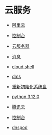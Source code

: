 # 云服务


<div id = "首"></div>
<script src = "../js/首.js"></script>


* [阿里云](https://www.aliyun.com/)
* [控制台](https://home.console.aliyun.com/)
* [云服务器](https://ecs.console.aliyun.com/)
* [消息](https://notifications.console.aliyun.com/)
* [cloud shell](https://shell.aliyun.com/)
* [dms](https://www.aliyun.com/product/dms/)


* [重新初始化系统盘](https://help.aliyun.com/zh/ecs/user-guide/re-initialize-a-system-disk/)


* [python 3.12.0](https://www.python.org/downloads/windows/)


* [腾讯云](https://cloud.tencent.com/)
* [控制台](https://console.cloud.tencent.com/)
* [dnspod](https://console.dnspod.cn/dns/list)
